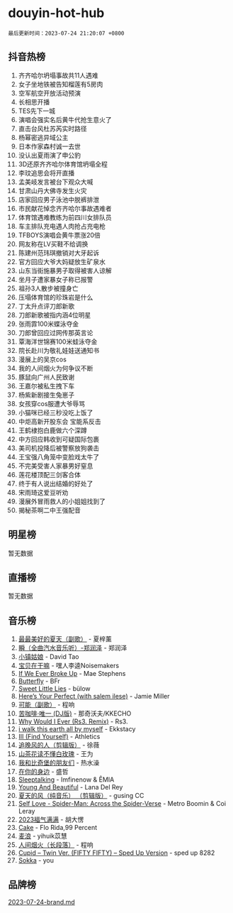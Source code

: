 # douyin-hot-hub

`最后更新时间：2023-07-24 21:20:07 +0800`

## 抖音热榜

1. 齐齐哈尔坍塌事故共11人遇难
1. 女子坐地铁被告知榴莲有5房肉
1. 空军航空开放活动预演
1. 长相思开播
1. TES先下一城
1. 演唱会强实名后黄牛代抢生意火了
1. 直击台风杜苏芮实时路径
1. 杨幂密逃异域公主
1. 日本作家森村诚一去世
1. 没认出夏雨演了申公豹
1. 3D还原齐齐哈尔体育馆坍塌全程
1. 李玟追思会将开直播
1. 孟美岐发言被台下观众大喊
1. 甘肃山丹大佛寺发生火灾
1. 店家回应男子泳池中脱裤排泄
1. 市民献花悼念齐齐哈尔事故遇难者
1. 体育馆遇难教练为前四川女排队员
1. 车主排队充电遇人肉抢占充电枪
1. TFBOYS演唱会黄牛票涨20倍
1. 网友称在LV买鞋不给调换
1. 陈建州范玮琪撤销对大牙起诉
1. 官方回应大爷大妈疑放生矿泉水
1. 山东当街施暴男子取得被害人谅解
1. 坐月子遭家暴女子称已报警
1. 祖孙3人散步被撞身亡
1. 压塌体育馆的珍珠岩是什么
1. 丁太升点评刀郎新歌
1. 刀郎新歌被指内涵4位明星
1. 张雨霏100米蝶泳夺金
1. 刀郎曾回应过网传那英言论
1. 覃海洋世锦赛100米蛙泳夺金
1. 院长赴川为敬礼娃娃送通知书
1. 漫展上的吴京cos
1. 我的人间烟火为何争议不断
1. 豚鼠向广州人民致谢
1. 王嘉尔被私生拽下车
1. 杨紫新剧接生兔崽子
1. 女孩穿cos服遭大爷辱骂
1. 小猫咪已经三秒没吃上饭了
1. 中炬高新开股东会 宝能系反击
1. 王鹤棣抱白鹿做六个深蹲
1. 中方回应韩收到可疑国际包裹
1. 美司机投降后被警察放狗袭击
1. 王宝强八角笼中变脸戏太牛了
1. 不完美受害人家暴男好窒息
1. 莲花楼顶配三剑客合体
1. 终于有人说出结婚的好处了
1. 宋雨琦这爱豆听劝
1. 漫展外冒雨救人的小姐姐找到了
1. 揭秘茶啊二中王强配音

## 明星榜

暂无数据

## 直播榜

暂无数据

## 音乐榜

1. [最最美好的夏天（副歌）](https://sf6-cdn-tos.douyinstatic.com/obj/tos-cn-ve-2774/o4FMghDLZkPIkCutdrsXlbTHcaZztBfeCp9AFS) - 夏梓薰
1. [瞬（全曲汽水音乐听）-郑润泽](https://sf3-cdn-tos.douyinstatic.com/obj/tos-cn-ve-2774/o4Vb9eJZClCZTnRQYy0BRSeHGrDtrkrQgIBvQt) - 郑润泽
1. [小镇姑娘](https://sf3-cdn-tos.douyinstatic.com/obj/tos-cn-ve-2774/1ee4fa49917d4e9e8f06512cc6e778d9) - David Tao
1. [宝贝在干嘛](https://sf6-cdn-tos.douyinstatic.com/obj/tos-cn-ve-2774/okW4hBCfJI5B2ZEgTCtikhMW7IafzNrBQIYkpJ) - 嘿人李逵Noisemakers
1. [If We Ever Broke Up](https://sf6-cdn-tos.douyinstatic.com/obj/tos-cn-ve-2774/o8onj5HDk0ImtBmO0URBfeyCDXQJMYkQ1gb8Zy) - Mae Stephens
1. [Butterfly](https://sf6-cdn-tos.douyinstatic.com/obj/tos-cn-ve-2774/oIw3zNLcWhUhUDWqtQxQfAx6IXsSBzbyCg7CM0) - BFr
1. [Sweet Little Lies](https://sf6-cdn-tos.douyinstatic.com/obj/tos-cn-ve-2774/cebdd23e942a452c84c197b17c22ac7a) - bülow
1. [Here’s Your Perfect (with salem ilese)](https://sf6-cdn-tos.douyinstatic.com/obj/tos-cn-ve-2774/076b1576c6c546598f803fe53da388a7) - Jamie Miller
1. [可能（副歌）](https://sf3-cdn-tos.douyinstatic.com/obj/tos-cn-ve-2774/cde1731888894259b333569393c2fb51) - 程响
1. [苦咖啡·唯一 (DJ版)](https://sf6-cdn-tos.douyinstatic.com/obj/tos-cn-ve-2774/oohZWXUzNXlh9bzpBgNUfJCQHGILwWgDBaejQt) - 那奇沃夫/KKECHO
1. [Why Would I Ever (Rs3. Remix)](https://sf6-cdn-tos.douyinstatic.com/obj/tos-cn-ve-2774/oQNX0xZhO8IXeCRjCJQUZzkfQNLi2ItDAzEBgz) - Rs3.
1. [i walk this earth all by myself](https://sf3-cdn-tos.douyinstatic.com/obj/tos-cn-ve-2774/c751e38547b548b389ff6e1b9203b1de) - Ekkstacy
1. [III (Find Yourself)](https://sf6-cdn-tos.douyinstatic.com/obj/tos-cn-ve-2774/3b9e482a6da74de29fd5e2440e4373b4) - Athletics
1. [追晚风的人（剪辑版）](https://sf6-cdn-tos.douyinstatic.com/obj/tos-cn-ve-2774/560835060af84ac29cd5c12e2a98f7eb) - 徐薇
1. [山茶花读不懂白玫瑰](https://sf3-cdn-tos.douyinstatic.com/obj/tos-cn-ve-2774/osfn8B7DktrRHEPJgPCfDbw7QDQEkwC16BxZg9) - 王为
1. [我和比奇堡的朋友们](https://sf3-cdn-tos.douyinstatic.com/obj/tos-cn-ve-2774/f0505db981ea4a6d91453a15924a82aa) - 热水澡
1. [在你的身边](https://sf3-cdn-tos.douyinstatic.com/obj/tos-cn-ve-2774/9dce2ee6c9f84c17a6d68458730d7ae8) - 盛哲
1. [Sleeptalking](https://sf3-cdn-tos.douyinstatic.com/obj/tos-cn-ve-2774/f23bc60230804ede98a163e1926e0857) - Imfinenow & ÊMIA
1. [Young And Beautiful](https://sf3-cdn-tos.douyinstatic.com/obj/tos-cn-ve-2774/3ca6987c98c947768abb9cce3ee5530c) - Lana Del Rey
1. [夏天的风（纯音乐） （剪辑版）](https://sf6-cdn-tos.douyinstatic.com/obj/tos-cn-ve-2774/oUzLjBZZFQAoNRmGokEeD5zfQCObp6UeFAnTa6) - gusing CC
1. [Self Love - Spider-Man: Across the Spider-Verse](https://sf6-cdn-tos.douyinstatic.com/obj/tos-cn-ve-2774/o8YzagIFYnO2FNIznDQzpeeLfrdCVAbYDDaLoS) - Metro Boomin & Coi Leray
1. [2023福气满满](https://sf3-cdn-tos.douyinstatic.com/obj/tos-cn-ve-2774/ocebsi6kbCVkBMAcDJkqdZpBQMubYSQetK2gQn) - 胡大愣
1. [Cake](https://sf3-cdn-tos.douyinstatic.com/obj/tos-cn-ve-2774/3545db16eba4434c853ab891b2b752af) - Flo Rida,99 Percent
1. [麦浪](https://sf6-cdn-tos.douyinstatic.com/obj/tos-cn-ve-2774/872ff36b718445c6a3882ba18b546970) - yihuik苡慧
1. [人间烟火（长段落）](https://sf3-cdn-tos.douyinstatic.com/obj/tos-cn-ve-2774/eeb7f9f284d74db097f8341ace44bfa2) - 程响
1. [Cupid – Twin Ver. (FIFTY FIFTY) – Sped Up Version](https://sf3-cdn-tos.douyinstatic.com/obj/tos-cn-ve-2774/oMonQQ6t8nCfUnw44y8XBZkJytCgEBtWYebB2D) - sped up 8282
1. [Sokka](https://sf3-cdn-tos.douyinstatic.com/obj/tos-cn-ve-2774/b9c3e305c0474c898ce221c7aa498547) - you

## 品牌榜

[2023-07-24-brand.md](2023-07-24-brand.md)
